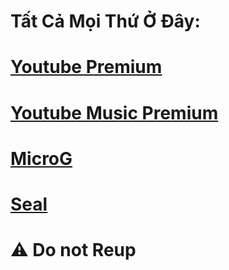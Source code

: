 
# Tất Cả Mọi Thứ Ở Đây: 


# [Youtube Premium](https://github.com/manhokok/ytb-premium/releases/tag/V571)

# [Youtube Music Premium](https://github.com/manhokok/ytb-music/releases/tag/V571)


# [MicroG](https://github.com/ReVanced/GmsCore/releases/)

# [Seal](https://github.com/JunkFood02/Seal/releases/tag/v1.13.1)

# **⚠️ Do not Reup**
